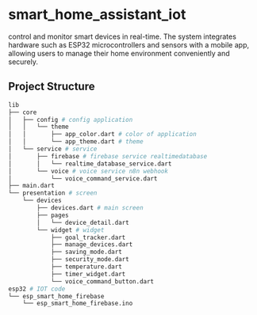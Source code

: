 # smart_home_assistant_iot
control and monitor smart devices in real-time. The system integrates hardware such as ESP32 microcontrollers and sensors with a mobile app, allowing users to manage their home environment conveniently and securely.
## Project Structure

``` bash
lib
├── core  
│   ├── config # config application
│   │   └── theme
│   │       ├── app_color.dart # color of application
│   │       └── app_theme.dart # theme
│   └── service # service
│       ├── firebase # firebase service realtimedatabase
│       │   └── realtime_database_service.dart
│       └── voice # voice service n8n webhook
│           └── voice_command_service.dart
├── main.dart
└── presentation # screen
    └── devices
        ├── devices.dart # main screen
        ├── pages
        │   └── device_detail.dart 
        └── widget # widget 
            ├── goal_tracker.dart
            ├── manage_devices.dart
            ├── saving_mode.dart
            ├── security_mode.dart
            ├── temperature.dart
            ├── timer_widget.dart
            └── voice_command_button.dart
esp32 # IOT code 
└── esp_smart_home_firebase
    └── esp_smart_home_firebase.ino
```